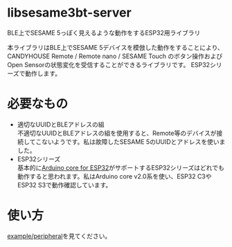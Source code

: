 # libsesame3bt-server
BLE上でSESAME 5っぽく見えるような動作をするESP32用ライブラリ

本ライブラリはBLE上でSESAME 5デバイスを模倣した動作をすることにより、CANDYHOUSE Remote / Remote nano / SESAME Touch のボタン操作およびOpen Sensorの状態変化を受信することができるライブラリです。
ESP32シリーズで動作します。

# 必要なもの
- 適切なUUIDとBLEアドレスの組<br/>
不適切なUUIDとBLEアドレスの組を使用すると、Remote等のデバイスが接続してこないようです。私は故障したSESAME 5のUUIDとアドレスを使いました。
- ESP32シリーズ<br/>
基本的に[Arduino core for ESP32](https://github.com/espressif/arduino-esp32)がサポートするESP32シリーズはどれでも動作すると思われます。私はArduino core v2.0系を使い、ESP32 C3やESP32 S3で動作確認しています。

# 使い方
[example/peripheral](example/peripheral/peripheral.cpp)を見てください。
